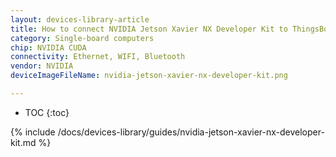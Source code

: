 ```yaml
---
layout: devices-library-article
title: How to connect NVIDIA Jetson Xavier NX Developer Kit to ThingsBoard?
category: Single-board computers
chip: NVIDIA CUDA
connectivity: Ethernet, WIFI, Bluetooth
vendor: NVIDIA
deviceImageFileName: nvidia-jetson-xavier-nx-developer-kit.png

---
```



* TOC
{:toc}

{% include /docs/devices-library/guides/nvidia-jetson-xavier-nx-developer-kit.md %}